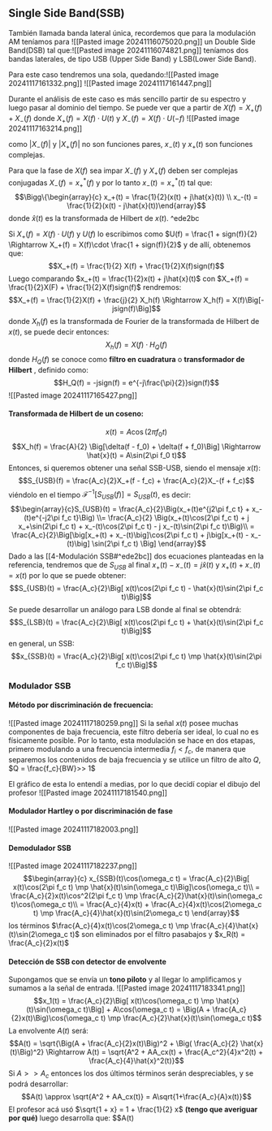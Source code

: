 ## Single Side Band(SSB)
También llamada banda lateral única, recordemos que para la modulación AM teníamos para ![[Pasted image 20241116075020.png]]
un Double Side Band(DSB) tal que:![[Pasted image 20241116074821.png]]
teníamos dos bandas laterales, de tipo USB (Upper Side Band) y LSB(Lower Side Band).

Para este caso tendremos una sola, quedando:![[Pasted image 20241117161332.png]]
![[Pasted image 20241117161447.png]]

Durante el análisis de este caso es más sencillo partir de su espectro y luego pasar al dominio del tiempo. Se puede ver que a partir de $X(f) = X_+(f) + X_-(f)$ donde $X_+(f) = X(f)\cdot U(t)$ y $X_-(f) = X(f)\cdot U(-f)$  ![[Pasted image 20241117163214.png]]

como $|X_-(f)|$ y $|X_+(f)|$ no son funciones pares, $x_-(t)$ y $x_+(t)$ son funciones complejas.

Para que la fase de $X(f)$ sea impar $X_-(f)$ y $X_+(f)$ deben ser complejas conjugadas $X_-(f) = x_+^*(f)$ y por lo tanto $x_-(t) = x_+^*(t)$ tal que:
$$\Bigg\{\begin{array}{c} x_+(t) = \frac{1}{2}(x(t) + j\hat{x}(t)) \\ x_-(t) = \frac{1}{2}(x(t) - j\hat{x}(t))\end{array}$$ donde $\hat{x}(t)$ es la transformada de Hilbert de $x(t)$. ^ede2bc

Si $X_+(f) = X(f)\cdot U(f)$ y $U(f)$ lo escribimos como $U(f) = \frac{1 + sign(f)}{2} \Rightarrow X_+(f) = X(f)\cdot \frac{1 + sign(f)}{2}$ y de allí, obtenemos que:
$$X_+(f) = \frac{1}{2} X(f) + \frac{1}{2}X(f)sign(f)$$
Luego comparando $x_+(t) = \frac{1}{2}x(t) + j\hat{x}(t)$ con $X_+(f) = \frac{1}{2}X(F) + \frac{1}{2}X(f)sign(f)$ rendremos:
$$X_+(f) = \frac{1}{2}X(f) + \frac{j}{2} X_h(f) \Rightarrow X_h(f) = X(f)\Big[-jsign(f)\Big]$$
donde $X_h(f)$ es la transformada de Fourier de la transformada de Hilbert de $x(t)$, se puede decir entonces:
$$X_h(f) = X(f)\cdot H_Q(f)$$
donde $H_Q(f)$ se conoce como **filtro en cuadratura** o **transformador de Hilbert** , definido como:
$$H_Q(f) = -jsign(f) = e^{-j\frac{\pi}{2}}sign(f)$$
![[Pasted image 20241117165427.png]]

#### Transformada de Hilbert de un coseno:
$$x(t) = A\cos(2\pi f_0 t)$$
$$X_h(f) = \frac{A}{2} \Big[\delta(f - f_0) + \delta(f + f_0)\Big] \Rightarrow \hat{x}(t) = A\sin(2\pi f_0 t)$$
Entonces, si queremos obtener una señal SSB-USB, siendo el mensaje $x(t)$:
$$S_{USB}(f) = \frac{A_c}{2}X_+(f - f_c) + \frac{A_c}{2}X_-(f + f_c)$$
viéndolo en el tiempo $\mathcal{F}^{-1}[S_{USB}(f)] = S_{USB}(t)$, es decir:
$$\begin{array}{c}S_{USB}(t) = \frac{A_c}{2}\Big(x_+(t)e^{j2\pi f_c t} + x_-(t)e^{-j2\pi f_c t}\Big) \\= \frac{A_c}{2} \Big(x_+(t)\cos(2\pi f_c t) + j x_+\sin(2\pi f_c t) + x_-(t)\cos(2\pi f_c t) - j x_-(t)\sin(2\pi f_c t)\Big)\\ = \frac{A_c}{2}\Big[\big[x_+(t) + x_-(t)\big]\cos(2\pi f_c t) + j\big[x_+(t) - x_-(t)\big] \sin(2\pi f_c t) \Big] \end{array}$$ Dado a las   [[4-Modulación SSB#^ede2bc]] dos ecuaciones planteadas en la referencia, tendremos que de $S_{USB}$ al final $x_+(t) - x_-(t) = j\hat{x}(t)$ y $x_+(t) + x_-(t) = x(t)$ por lo que se puede obtener:
$$S_{USB}(t) = \frac{A_c}{2}\Big[ x(t)\cos(2\pi f_c t) - \hat{x}(t)\sin(2\pi f_c t)\Big]$$
Se puede desarrollar un análogo para LSB donde al final se obtendrá:
$$S_{LSB}(t) = \frac{A_c}{2}\Big[ x(t)\cos(2\pi f_c t) + \hat{x}(t)\sin(2\pi f_c t)\Big]$$
en general, un SSB:
$$x_{SSB}(t) = \frac{A_c}{2}\Big[ x(t)\cos(2\pi f_c t) \mp \hat{x}(t)\sin(2\pi f_c t)\Big]$$

### Modulador SSB
#### Método por discriminación de frecuencia:
![[Pasted image 20241117180259.png]]
Si la señal $x(t)$ posee muchas componentes de baja frecuencia, este filtro debería ser ideal, lo cual no es físicamente posible. Por lo tanto, esta modulación se hace en dos etapas, primero modulando a una frecuencia intermedia $f_i < f_c$, de manera que separemos los contenidos de baja frecuencia y se utilice un filtro de alto $Q$, $Q = \frac{f_c}{BW}>> 1$ 

El gráfico de esta lo entendí a medias, por lo que decidí copiar el dibujo del profesor
![[Pasted image 20241117181540.png]]

#### Modulador Hartley o por discriminación de fase
![[Pasted image 20241117182003.png]]

#### Demodulador SSB
![[Pasted image 20241117182237.png]]
$$\begin{array}{c} x_{SSB}(t)\cos(\omega_c t) = \frac{A_c}{2}\Big[ x(t)\cos(2\pi f_c t) \mp \hat{x}(t)\sin(\omega_c t)\Big]\cos(\omega_c t)\\ = \frac{A_c}{2}x(t)\cos^2(2\pi f_c t) \mp \frac{A_c}{2}\hat{x}(t)\sin(\omega_c t)\cos(\omega_c t)\\ = \frac{A_c}{4}x(t) + \frac{A_c}{4}x(t)\cos(2\omega_c t) \mp \frac{A_c}{4}\hat{x}(t)\sin(2\omega_c t) \end{array}$$
los términos $\frac{A_c}{4}x(t)\cos(2\omega_c t) \mp \frac{A_c}{4}\hat{x}(t)\sin(2\omega_c t)$ son eliminados por el filtro pasabajos y $x_R(t) = \frac{A_c}{2}x(t)$ 

#### Detección de SSB con detector de envolvente
Supongamos que se envía un **tono piloto** y al llegar lo amplificamos y sumamos a la señal de entrada.
![[Pasted image 20241117183341.png]]
$$x_1(t) = \frac{A_c}{2}\Big[ x(t)\cos(\omega_c t) \mp \hat{x}(t)\sin(\omega_c t)\Big] + A\cos(\omega_c t) = \Big(A + \frac{A_c}{2}x(t)\Big)\cos(\omega_c t) \mp \frac{A_c}{2}\hat{x}(t)\sin(\omega_c t)$$
La envolvente $A(t)$ será:
$$A(t) = \sqrt{\Big(A + \frac{A_c}{2}x(t)\Big)^2 + \Big( \frac{A_c}{2} \hat{x}(t)\Big)^2} \Rightarrow A(t) = \sqrt{A^2 + AA_cx(t) + \frac{A_c^2}{4}x^2(t) + \frac{A_c}{4}\hat{x}^2(t)}$$
Si $A >> A_c$ entonces los dos últimos términos serán despreciables, y se podrá desarrollar:
$$A(t) \approx \sqrt{A^2 + AA_cx(t)} = A\sqrt{1+\frac{A_c}{A}x(t)}$$
El profesor acá usó $\sqrt{1 + x} = 1 + \frac{1}{2} x$ **(tengo que averiguar por qué)** luego desarrolla que:
$$A(t) 
